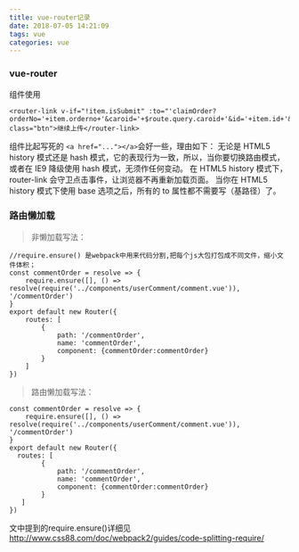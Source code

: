 ```yaml
---
title: vue-router记录
date: 2018-07-05 14:21:09
tags: vue
categories: vue
---
```



### vue-router
<router-link>组件使用
```
<router-link v-if="!item.isSubmit" :to="'claimOrder?orderNo='+item.orderno+'&caroid='+$route.query.caroid+'&id='+item.id+'&Ins='+$route.query.Ins" class="btn">继续上传</router-link>
```
<router-link> 组件比起写死的 `<a href="..."></a>`会好一些，理由如下：
无论是 HTML5 history 模式还是 hash 模式，它的表现行为一致，所以，当你要切换路由模式，或者在 IE9 降级使用 hash 模式，无须作任何变动。
在 HTML5 history 模式下，router-link 会守卫点击事件，让浏览器不再重新加载页面。
当你在 HTML5 history 模式下使用 base 选项之后，所有的 to 属性都不需要写（基路径）了。

### 路由懒加载
> 非懒加载写法：

```
//require.ensure() 是webpack中用来代码分割,把每个js大包打包成不同文件，缩小文件体积；
const commentOrder = resolve => {
    require.ensure([], () => resolve(require('../components/userComment/comment.vue')), '/commentOrder')
}
export default new Router({  
    routes: [    
        { 
            path: '/commentOrder', 
            name: 'commentOrder',     
            component: {commentOrder:commentOrder} 
        }
    ]
})
```
> 路由懒加载写法：

```
const commentOrder = resolve => {
    require.ensure([], () => resolve(require('../components/userComment/comment.vue')), '/commentOrder')
}
export default new Router({
  routes: [    
        { 
            path: '/commentOrder', 
            name: 'commentOrder', 
            component: {commentOrder:commentOrder}
        }
   ]
})
```
文中提到的require.ensure()详细见<http://www.css88.com/doc/webpack2/guides/code-splitting-require/>

